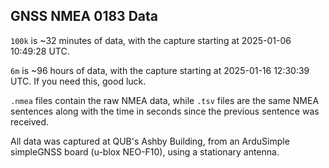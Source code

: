 ## GNSS NMEA 0183 Data

`100k` is ~32 minutes of data, with the capture starting at 2025-01-06 10:49:28 UTC.

`6m` is ~96 hours of data, with the capture starting at 2025-01-16 12:30:39 UTC. If you need this, good luck.

`.nmea` files contain the raw NMEA data, while `.tsv` files are the same NMEA sentences along with the time in seconds since the previous sentence was received.

All data was captured at QUB's Ashby Building, from an ArduSimple simpleGNSS board (u-blox NEO-F10), using a stationary antenna.
